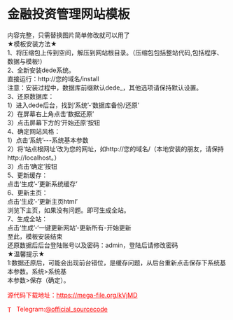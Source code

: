 # 金融投资管理网站模板

内容完整，只需替换图片简单修改就可以用了<br>★模板安装方法★<br>1、将压缩包上传到空间，解压到网站根目录。（压缩包包括整站代码,包括程序、数据与模板!）<br>2、全新安装dede系统。<br>直接运行：http://您的域名/install<br>注意：安装过程中，数据库前缀默认dede_，其他选项请保持默认设置。<br>3、还原数据库：<br>1）进入dede后台，找到‘系统’-‘数据库备份/还原’<br>2）在屏幕右上角点击‘数据还原’<br>3）点击屏幕下方的‘开始还原’按钮<br>4、确定网站风格：<br>1）点击‘系统’---系统基本参数<br>2）将‘站点根网址’改为您的网址，如http://您的域名/（本地安装的朋友，请保持<br>http://localhost。）<br>3）点击‘确定’按钮<br>5、更新缓存：<br>点击‘生成’-’更新系统缓存’<br>6、更新主页：<br>点击‘生成’-’更新主页html’<br>浏览下主页，如果没有问题。即可生成全站。<br>7、生成全站：<br>点击‘生成’-‘一键更新网站’-更新所有-开始更新<br>至此，模板安装结束<br>还原数据后后台登陆账号以及密码：admin，登陆后请修改密码<br>★温馨提示★<br>1:数据还原后，可能会出现前台错位，是缓存问题，从后台重新点击保存下系统基本参数。系统&gt;系统基<br>本参数&gt;保存（确定）。<br>


<p style="color: red;">源代码下载地址：<a href="https://mega-file.org/kVjMD" style="color: red;">https://mega-file.org/kVjMD</a></p><p style="color: red;"><img src="https://cdn-icons-png.flaticon.com/512/2111/2111646.png" alt="Telegram Icon" style="width: 16px; vertical-align: middle; margin-right: 5px;">Telegram:<a href="https://t.me/official_sourcecode" style="color: red;">@official_sourcecode</a></p>